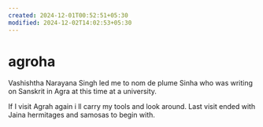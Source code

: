 ```yaml
---
created: 2024-12-01T00:52:51+05:30
modified: 2024-12-02T14:02:53+05:30
---
```


# agroha

Vashishtha Narayana Singh led me to nom de plume Sinha who was writing on Sanskrit in Agra at this time at a university.

If I visit Agrah again i ll carry my tools and look around.
Last visit ended with Jaina hermitages and samosas to begin with.
